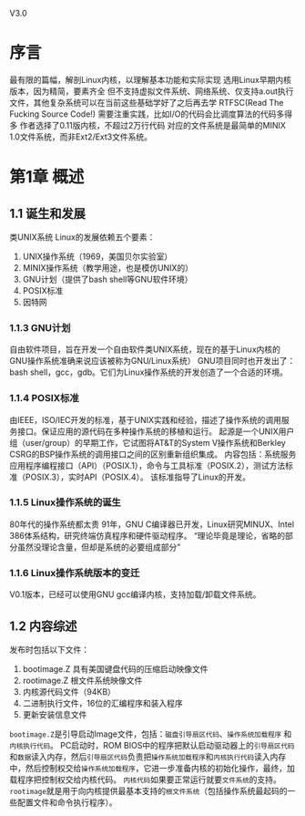 V3.0

# 序言
最有限的篇幅，解剖Linux内核，以理解基本功能和实际实现
选用Linux早期内核版本，因为精简，要素齐全
但不支持虚拟文件系统、网络系统、仅支持a.out执行文件，其他复杂系统可以在当前这些基础学好了之后再去学
RTFSC(Read The Fucking Source Code!)
需要注重实践，比如I/O的代码会比调度算法的代码多得多
作者选择了0.11版内核，不超过2万行代码
对应的文件系统是最简单的MINIX 1.0文件系统，而非Ext2/Ext3文件系统。

# 第1章 概述
## 1.1 诞生和发展
类UNIX系统
Linux的发展依赖五个要素：
1. UNIX操作系统（1969，美国贝尔实验室）
2. MINIX操作系统（教学用途，也是模仿UNIX的）
3. GNU计划（提供了bash shell等GNU软件环境）
4. POSIX标准
5. 因特网

### 1.1.3 GNU计划
自由软件项目，旨在开发一个自由软件类UNIX系统，现在的基于Linux内核的GNU操作系统准确来说应该被称为GNU/Linux系统）
GNU项目同时也开发出了：bash shell，gcc，gdb。它们为Linux操作系统的开发创造了一个合适的环境。

### 1.1.4 POSIX标准
由IEEE，ISO/IEC开发的标准，基于UNIX实践和经验，描述了操作系统的调用服务接口。保证应用的源代码在多种操作系统的移植和运行。
起源是一个UNIX用户组（user/group）的早期工作，它试图将AT&T的System V操作系统和Berkley CSRG的BSP操作系统的调用接口之间的区别重新组织集成。
内容包括：系统服务应用程序编程接口（API）（POSIX.1），命令与工具标准（POSIX.2），测试方法标准（POSIX.3），实时API（POSIX.4）。
该标准指导了Linux的开发。

### 1.1.5 Linux操作系统的诞生
80年代的操作系统都太贵
91年，GNU C编译器已开发，Linux研究MINUX、Intel 386体系结构，研究终端仿真程序和硬件驱动程序。
“理论毕竟是理论，省略的部分虽然没理论含量，但却是系统的必要组成部分”

### 1.1.6 Linux操作系统版本的变迁
V0.1版本，已经可以使用GNU gcc编译内核，支持加载/卸载文件系统。

## 1.2 内容综述
发布时包括以下文件：
1. bootimage.Z  具有美国键盘代码的压缩启动映像文件
2. rootimage.Z  根文件系统映像文件
3. 内核源代码文件（94KB）
4. 二进制执行文件，16位的汇编程序和装入程序
5. 更新安装信息文件

`bootimage.Z`是引导启动Image文件，包括：`磁盘引导扇区代码`、`操作系统加载程序` 和 `内核执行代码`。
PC启动时，ROM BIOS中的程序把默认启动驱动器上的`引导扇区代码`和`数据`读入内存，然后`引导扇区代码`负责把`操作系统加载程序`和`内核执行代码`读入内存中，然后控制权交给`操作系统加载程序`，它进一步准备内核的初始化操作，最终，加载程序把控制权交给内核代码。
`内核代码`如果要正常运行就要`文件系统`的支持。`rootimage`就是用于向内核提供最基本支持的`根文件系统`（包括操作系统最起码的一些配置文件和命令执行程序）。















